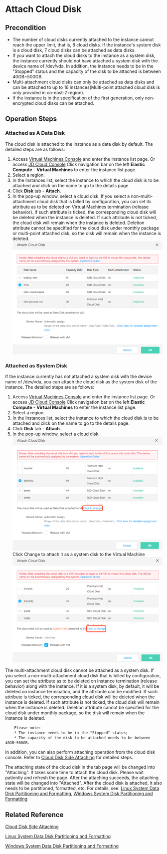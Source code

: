 # Attach Cloud Disk

## Precondition
* The number of cloud disks currently attached to the instance cannot reach the upper limit, that is, 8 cloud disks. If the instance's system disk is a cloud disk, 7 cloud disks can be attached as data disks.
* If you want to attach the cloud disks to the instance as a system disk, the instance currently should not have attached a system disk with the device name of /dev/vda. In addition, the instance needs to be in the "Stopped" status and the capacity of the disk to be attached is between 40GB~500GB.
* Multi-attachment cloud disks can only be attached as data disks and can be attached to up to 16 instances(Multi-point attached cloud disk is only provided in cn-east-2 region).
* If the instance is in the specification of the first generation, only non-encrypted cloud disks can be attached.

## Operation Steps

### Attached as A Data Disk

The cloud disk is attached to the instance as a data disk by default. The detailed steps are as follows:

1. Access [Virtual Machines Console](https://cns-console.jdcloud.com/host/compute/list) and enter the instance list page. Or access [JD Cloud Console](https://console.jdcloud.com) Click navigation bar on the left **Elastic Compute** - **Virtual Machines** to enter the instance list page.
2. Select a region.
3. In the Instances list, select the instance to which the cloud disk is to be attached and click on the name to go to the details page.
4. Click **Disk** tab - **Attach**.
5. In the pop-up window, select a cloud disk. If you select a non-multi-attachment cloud disk that is billed by configuration, you can set its attribute as to be deleted on Virtual Machines termination (release behavior). If such attribute is ticked, the corresponding cloud disk will be deleted when the instance is deleted. If such attribute is not ticked, the cloud disk will remain when the instance is deleted. Deletion attribute cannot be specified for the cloud disk under monthly package or multi-point attached disk, so the disk will remain when the instance is deleted. ![](../../../../../image/vm/attachclouddisk.png)

### Attached as System Disk

If the instance currently has not attached a system disk with the device name of /dev/vda, you can attach the cloud disk as the system disk of the instance. The detailed steps are as follows:

1. Access [Virtual Machines Console](https://cns-console.jdcloud.com/host/compute/list) and enter the instance list page. Or access [JD Cloud Console](https://console.jdcloud.com) Click navigation bar on the left **Elastic Compute** - **Virtual Machines** to enter the instance list page.
2. Select a region.
3. In the Instances list, select the instance to which the cloud disk is to be attached and click on the name to go to the details page.
4. Click **Disk** tab - **Attach**.
5. In the pop-up window, select a cloud disk. ![](../../../../../image/vm/attachclouddisk1.png)
Click Change to attach it as a system disk to the Virtual Machine![](../../../../../image/vm/attachclouddisk2.png)

The multi-attachment cloud disk cannot be attached as a system disk. If you select a non-multi-attachment cloud disk that is billed by configuration, you can set the attribute as to be deleted on instance termination (release behavior) along with the instance. If it is a system disk, by default, it will be deleted on instance termination, and the attribute can be modified. If such attribute is ticked, the corresponding cloud disk will be deleted when the instance is deleted. If such attribute is not ticked, the cloud disk will remain when the instance is deleted. Deletion attribute cannot be specified for the cloud disk under monthly package, so the disk will remain when the instance is deleted.

		Please note:
		* The instance needs to be in the "Stopped" status;
	    * The capacity of the disk to be attached needs to be between 40GB~500GB.

In addition, you can also perform attaching operation from the cloud disk console. Refer to [Cloud Disk Side Attaching](http://docs.jdcloud.com/cn/cloud-disk-service/attach-cloud-disk) for detailed steps.

The attaching state of the cloud disk in the tab page will be changed into "Attaching". It takes some time to attach the cloud disk. Please wait patiently and refresh the page. After the attaching succeeds, the attaching state will be changed into "Attached". After the cloud disk is attached, it also needs to be partitioned, formatted, etc. For details, see: [Linux System Data Disk Partitioning and Formatting](http://docs.jdcloud.com/cn/cloud-disk-service/linux-partition), [Windows System Disk Partitioning and Formatting](http://docs.jdcloud.com/cn/cloud-disk-service/windows-partition)


## Related Reference

[Cloud Disk Side Attaching](http://docs.jdcloud.com/cn/cloud-disk-service/attach-cloud-disk)

[Linux System Data Disk Partitioning and Formatting](http://docs.jdcloud.com/cn/cloud-disk-service/linux-partition)

[Windows System Data Disk Partitioning and Formatting](http://docs.jdcloud.com/cn/cloud-disk-service/windows-partition)